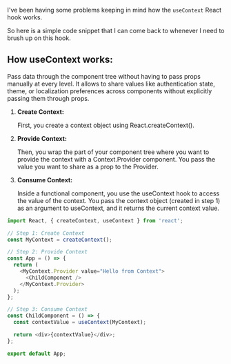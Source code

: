 I've been having some problems keeping in mind how the `useContext` React hook works.

So here is a simple code snippet that I can come back to whenever I need to brush up on this hook.

## How useContext works:
Pass data through the component tree without having to pass props manually at every level. 
It allows to share values like authentication state, theme, or localization preferences across components without explicitly passing them through props.

1. __Create Context:__

   First, you create a context object using React.createContext().

3. __Provide Context:__

    Then, you wrap the part of your component tree where you want to provide the context with a Context.Provider component. You pass the value you want to share as a prop to the Provider.

3. __Consume Context:__

    Inside a functional component, you use the useContext hook to access the value of the context. You pass the context object (created in step 1) as an argument to useContext, and it returns the current context value.


```javascript
import React, { createContext, useContext } from 'react';

// Step 1: Create Context
const MyContext = createContext();

// Step 2: Provide Context
const App = () => {
  return (
    <MyContext.Provider value="Hello from Context">
      <ChildComponent />
    </MyContext.Provider>
  );
};

// Step 3: Consume Context
const ChildComponent = () => {
  const contextValue = useContext(MyContext);

  return <div>{contextValue}</div>;
};

export default App;


```
